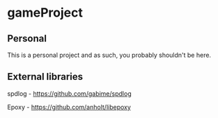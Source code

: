 gameProject
===========


Personal
--------

This is a personal project and as such, you probably shouldn't be here.

External libraries
------------------

spdlog - https://github.com/gabime/spdlog

Epoxy - https://github.com/anholt/libepoxy


